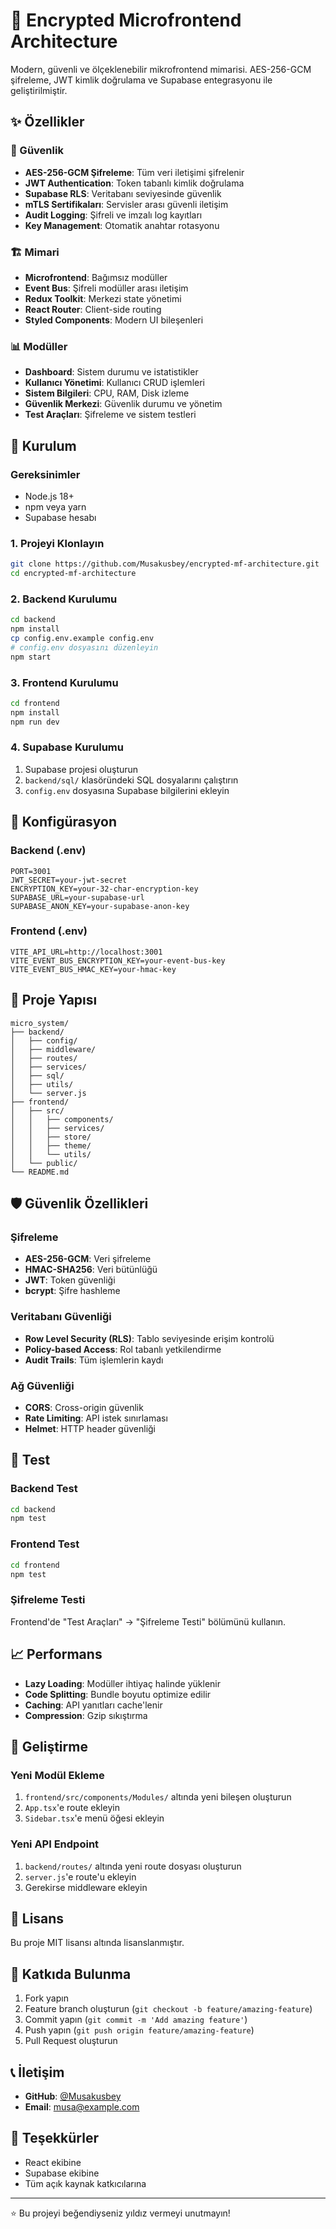# 🔐 Encrypted Microfrontend Architecture

Modern, güvenli ve ölçeklenebilir mikrofrontend mimarisi. AES-256-GCM şifreleme, JWT kimlik doğrulama ve Supabase entegrasyonu ile geliştirilmiştir.

## ✨ Özellikler

### 🔐 Güvenlik

- **AES-256-GCM Şifreleme**: Tüm veri iletişimi şifrelenir
- **JWT Authentication**: Token tabanlı kimlik doğrulama
- **Supabase RLS**: Veritabanı seviyesinde güvenlik
- **mTLS Sertifikaları**: Servisler arası güvenli iletişim
- **Audit Logging**: Şifreli ve imzalı log kayıtları
- **Key Management**: Otomatik anahtar rotasyonu

### 🏗️ Mimari

- **Microfrontend**: Bağımsız modüller
- **Event Bus**: Şifreli modüller arası iletişim
- **Redux Toolkit**: Merkezi state yönetimi
- **React Router**: Client-side routing
- **Styled Components**: Modern UI bileşenleri

### 📊 Modüller

- **Dashboard**: Sistem durumu ve istatistikler
- **Kullanıcı Yönetimi**: Kullanıcı CRUD işlemleri
- **Sistem Bilgileri**: CPU, RAM, Disk izleme
- **Güvenlik Merkezi**: Güvenlik durumu ve yönetim
- **Test Araçları**: Şifreleme ve sistem testleri

## 🚀 Kurulum

### Gereksinimler

- Node.js 18+
- npm veya yarn
- Supabase hesabı

### 1. Projeyi Klonlayın

```bash
git clone https://github.com/Musakusbey/encrypted-mf-architecture.git
cd encrypted-mf-architecture
```

### 2. Backend Kurulumu

```bash
cd backend
npm install
cp config.env.example config.env
# config.env dosyasını düzenleyin
npm start
```

### 3. Frontend Kurulumu

```bash
cd frontend
npm install
npm run dev
```

### 4. Supabase Kurulumu

1. Supabase projesi oluşturun
2. `backend/sql/` klasöründeki SQL dosyalarını çalıştırın
3. `config.env` dosyasına Supabase bilgilerini ekleyin

## 🔧 Konfigürasyon

### Backend (.env)

```env
PORT=3001
JWT_SECRET=your-jwt-secret
ENCRYPTION_KEY=your-32-char-encryption-key
SUPABASE_URL=your-supabase-url
SUPABASE_ANON_KEY=your-supabase-anon-key
```

### Frontend (.env)

```env
VITE_API_URL=http://localhost:3001
VITE_EVENT_BUS_ENCRYPTION_KEY=your-event-bus-key
VITE_EVENT_BUS_HMAC_KEY=your-hmac-key
```

## 📁 Proje Yapısı

```
micro_system/
├── backend/
│   ├── config/
│   ├── middleware/
│   ├── routes/
│   ├── services/
│   ├── sql/
│   ├── utils/
│   └── server.js
├── frontend/
│   ├── src/
│   │   ├── components/
│   │   ├── services/
│   │   ├── store/
│   │   ├── theme/
│   │   └── utils/
│   └── public/
└── README.md
```

## 🛡️ Güvenlik Özellikleri

### Şifreleme

- **AES-256-GCM**: Veri şifreleme
- **HMAC-SHA256**: Veri bütünlüğü
- **JWT**: Token güvenliği
- **bcrypt**: Şifre hashleme

### Veritabanı Güvenliği

- **Row Level Security (RLS)**: Tablo seviyesinde erişim kontrolü
- **Policy-based Access**: Rol tabanlı yetkilendirme
- **Audit Trails**: Tüm işlemlerin kaydı

### Ağ Güvenliği

- **CORS**: Cross-origin güvenlik
- **Rate Limiting**: API istek sınırlaması
- **Helmet**: HTTP header güvenliği

## 🧪 Test

### Backend Test

```bash
cd backend
npm test
```

### Frontend Test

```bash
cd frontend
npm test
```

### Şifreleme Testi

Frontend'de "Test Araçları" → "Şifreleme Testi" bölümünü kullanın.

## 📈 Performans

- **Lazy Loading**: Modüller ihtiyaç halinde yüklenir
- **Code Splitting**: Bundle boyutu optimize edilir
- **Caching**: API yanıtları cache'lenir
- **Compression**: Gzip sıkıştırma

## 🔄 Geliştirme

### Yeni Modül Ekleme

1. `frontend/src/components/Modules/` altında yeni bileşen oluşturun
2. `App.tsx`'e route ekleyin
3. `Sidebar.tsx`'e menü öğesi ekleyin

### Yeni API Endpoint

1. `backend/routes/` altında yeni route dosyası oluşturun
2. `server.js`'e route'u ekleyin
3. Gerekirse middleware ekleyin

## 📝 Lisans

Bu proje MIT lisansı altında lisanslanmıştır.

## 🤝 Katkıda Bulunma

1. Fork yapın
2. Feature branch oluşturun (`git checkout -b feature/amazing-feature`)
3. Commit yapın (`git commit -m 'Add amazing feature'`)
4. Push yapın (`git push origin feature/amazing-feature`)
5. Pull Request oluşturun

## 📞 İletişim

- **GitHub**: [@Musakusbey](https://github.com/Musakusbey)
- **Email**: musa@example.com

## 🙏 Teşekkürler

- React ekibine
- Supabase ekibine
- Tüm açık kaynak katkıcılarına

---

⭐ Bu projeyi beğendiyseniz yıldız vermeyi unutmayın!
